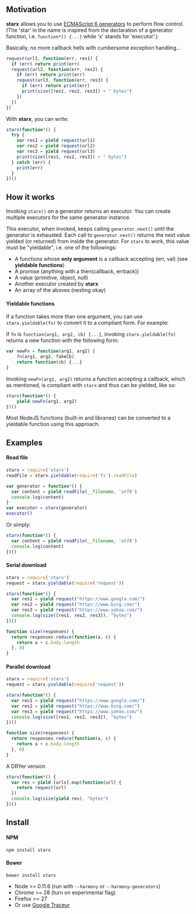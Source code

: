 ## Motivation

**starx** allows you to use [ECMAScript 6 generators](https://developer.mozilla.org/en-US/docs/Web/JavaScript/Guide/Iterators_and_Generators) to perform flow control. (The 'star' in the name is inspired from the declaration of a generator function, i.e. `function*() {...}` while 'x' stands for 'executor'.)

Basically, no more callback hells with cumbersome exception handling...
```javascript
request(url1, function(err, res1) {
  if (err) return print(err)
  request(url2, function(err, res2) {
    if (err) return print(err)
    request(url3, function(err, res3) {
      if (err) return print(err)
      print(size([res1, res2, res3]) + " bytes")
    })
  })
})
```

With **starx**, you can write:
```javascript
starx(function*() {
  try {
    var res1 = yield request(url1)
    var res2 = yield request(url2)
    var res3 = yield request(url3)
    print(size([res1, res2, res3]) + " bytes")
  } catch (err) {
    print(err)
  }
})()
```

## How it works
Invoking `starx()` on a generator returns an executor. You can create multiple executors for the same generator instance. 

This executor, when invoked, keeps calling `generator.next()` until the generator is exhausted. Each call to `generator.next()` returns the next value yielded (or returned) from inside the generator. For `starx` to work, this value must be "yieldable", i.e. one of the followings:

* A functions whose **only argument** is a callback accepting (err, val) (see **yieldable functions**)
* A promise (anything with a then(callback, errback))
* A value (primitive, object, null)
* Another executor created by **starx**
* An array of the aboves (nesting okay)

#### Yieldable functions

If a function takes more than one argument, you can use `starx.yieldable(fn)` to convert it to a compliant form. For example:

If `fn` is `function(arg1, arg2, cb) {...}`, invoking `starx.yieldable(fn)` returns a new function with the following form:
```javascript
var newFn = function(arg1, arg2) { 
    fn(arg1, arg2, fakeCb)
    return function(cb) {...}
}
```
Invoking `newFn(arg1, arg2)` returns a function accepting a callback, which as mentioned, is compliant with `starx` and thus can be yielded, like so:

```javascript
starx(function*() {
    yield newFn(arg1, arg2)
})()
```

Most NodeJS functions (built-in and libraries) can be converted to a yieldable function using this approach.

## Examples
#### Read file
```javascript
starx = require('starx')
readFile = starx.yieldable(require('fs').readFile)

var generator = function*() {
  var content = yield readFile(__filename, 'utf8')
  console.log(content)
}
var executor = starx(generator)
executor()
```

Or simply:
```javascript
starx(function*() {
  var content = yield readFile(__filename, 'utf8')
  console.log(content)
})()
```

#### Serial download
```javascript
starx = require('starx')
request = starx.yieldable(require('request'))

starx(function*() {
  var res1 = yield request("https://www.google.com/")
  var res2 = yield request("https://www.bing.com/")
  var res3 = yield request("https://www.yahoo.com/")
  console.log(size([res1, res2, res3]), "bytes")
})()

function size(responses) {
  return responses.reduce(function(a, c) {
    return a + c.body.length
  }, 0)
}
```

#### Parallel download
```javascript
starx = require('starx')
request = starx.yieldable(require('request'))

starx(function*() {
  var res1 = yield request("https://www.google.com/")
  var res2 = yield request("https://www.bing.com/")
  var res3 = yield request("https://www.yahoo.com/")
  console.log(size([res1, res2, res3]), "bytes")
})()

function size(responses) {
  return responses.reduce(function(a, c) {
    return a + c.body.length
  }, 0)
}
```

A DRYer version
```javascript
starx(function*() {
  var res = yield [urls].map(function(url) {
    return request(url)
  })
  console.log(size(yield res), "bytes")
})()
```

## Install
#### NPM
```
npm install starx
```
#### Bower
```
bower install starx
```

* Node >= 0.11.6 (run with `--harmony` or `--harmony-generators`)
* Chrome >= 28 (turn on experimental flag)
* Firefox >= 27
* Or use [Google Traceur](https://github.com/google/traceur-compiler)